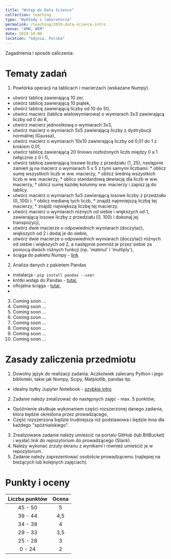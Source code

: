 ```yaml
---
title: "Wstęp do Data Science"
collection: teaching
type: "Wykłady i laboratoria"
permalink: /teaching/2019-data-science-intro
venue: "AMW, WEM"
date: 2019-10-06
location: "Gdynia, Polska"
---
```


Zagadnienia i sposób zaliczenia:



Tematy zadań
======

1. Powtórka operacji na tablicach i macierzach (wskazane Numpy).
  * utwórz tablicę zawierającą 10 zer,
  * utwórz tablicę zawierającą 10 piątek,
  * utwórz tablicę zawierającą liczby od 10 do 50,
  * utwórz macierz (tablica wielowymiarowa) o wymiarach 3x3 zawierającą liczby od 0 do 8,
  * utwórz macierz jednostkową o wymiarach 3x3,
  * utwórz macierz o wymiarach 5x5 zawierającą liczby z dystrybucji normalnej (Gaussa),
  * utwórz macierz o wymiarach 10x10 zawierającą liczby od 0,01 do 1 z krokiem 0,01,
  * utwórz tablicę zawierającą 20 liniowo rozłożonych liczb między 0 a 1 (włącznie z 0 i 1),
  * utwórz tablicę zawierającą losowe liczby z przedziału (1, 25), następnie zamień ją na macierz o wymiarach 5 x 5 z tymi samymi liczbami:
        * oblicz sumę wszystkich liczb w ww. macierzy,
        * oblicz średnią wszystkich liczb w ww. macierzy,
        * oblicz standardową dewiację dla liczb w ww. macierzy,
        * oblicz sumę każdej kolumny ww. macierzy i zapisz ją do tablicy.
  * utwórz macierz o wymiarach 5x5 zawierającą losowe liczby z przedziału (0, 100) i:
        * oblicz medianę tych liczb,
        * znajdź najmniejszą liczbę tej macierzy,
        * znajdź największą liczbę tej macierzy.
  * utwórz macierz o wymiarach różnych od siebie i większych od 1, zawierającą losowe liczby z przedziału (0, 100) i dokonaj jej transpozycji,
  * utwórz dwie macierze o odpowiednich wymiarach (doczytać), większych od 2 i dodaj je do siebie,
  * utwórz dwie macierze o odpowiednich wymiarach (doczytać) różnych od siebie i większych od 2, a następnie pomnóż je przez siebie za pomocą dwóch różnych funkcji (np. 'matmul' i 'multiply'),
  * ściąga do pakietu Numpy - <a href="https://s3.amazonaws.com/assets.datacamp.com/blog_assets/Numpy_Python_Cheat_Sheet.pdf" target="_blank">link</a>

2. Analiza danych z pakietem Pandas
  * instalacja - ```pip install pandas --user```
  * krótki wstęp do Pandas - <a href="https://pandas.pydata.org/pandas-docs/stable/getting_started/10min.html" target="_blank">tutaj</a>,
  * oficjalna ściąga - <a href="https://pandas.pydata.org/Pandas_Cheat_Sheet.pdf" target="_blank">tutaj</a>,
  * 

3. Coming soon ...
4. Coming soon ...
5. Coming soon ...
6. Coming soon ...
7. Coming soon ...
8. Coming soon ...
9. Coming soon ...
10. Coming soon ...

Zasady zaliczenia przedmiotu
======

1. Dowolny język do realizacji zadania. Aczkolwiek zalecany Python i jego biblioteki, takie jak Numpy, Scipy, Matplotlib, pandas itp.
  * idealny byłby Jupyter Notebook - <a href="https://www.dataquest.io/blog/jupyter-notebook-tutorial/">szybkie intro</a>
2. Zadanie należy zrealizować do następnych zajęć - max. 5 punktów,
  * Opóźnienie skutkuje wykonaniem części rozszerzonej danego zadania, która będzie określona przez prowadzącego,
  * Część rozszerzona będzie trudniejsza niż podstawowa i będzie inna dla każdego "spóźnialskiego".
3. Zrealizowane zadanie należy umieścić na portalu GitHub (lub BitBucket) i wysłać link do repozytorium do prowadzącego (Slack).
4. Należy wykonać zrzuty ekranu z wynikami i również umieścić je w repozytorium.
5. Zadanie należy zaprezentować osobiście prowadzącemu (najlepiej na bieżących lub kolejnych zajęciach). 

Punkty i oceny
======

|    Liczba punktów    	| Ocena    |
|    :-------------:	| :-----:  |
|    45 - 50	        |     5    |
|    39 - 44	        |    4,5   |
|    34 - 38	        |     4    |
|    29 - 33	        |    3,5   |
|    25 - 28	        |     3    |
|     0 - 24	        |     2    |

